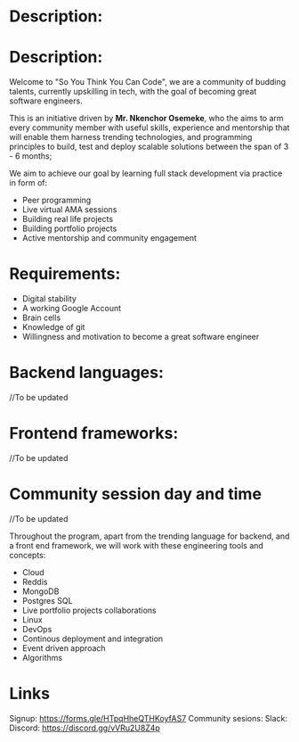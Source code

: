 # Description:
# Description:
Welcome to "So You Think You Can Code", we are a community of budding talents, currently upskilling in tech, with the goal of becoming great software engineers.

This is an initiative driven by **Mr. Nkenchor Osemeke**, who the aims to arm every community member with useful skills, experience and mentorship that will enable them harness trending technologies, and programming principles to build, test and deploy scalable solutions between the span of 3 - 6 months;

We aim to achieve our goal by learning full stack development via practice in form of:
* Peer programming
* Live virtual AMA sessions
* Building real life projects
* Building portfolio projects
* Active mentorship and community engagement

# Requirements:
* Digital stability
* A working Google Account
* Brain cells
* Knowledge of git
* Willingness and motivation to become a great software engineer

# Backend languages:
//To be updated

# Frontend frameworks:
//To be updated

# Community session day and time
//To be updated

Throughout the program, apart from the trending language for backend, and a front end framework, we will work with these engineering tools and concepts:
* Cloud
* Reddis
* MongoDB
* Postgres SQL
* Live portfolio projects collaborations
* Linux
* DevOps
* Continous deployment and integration
* Event driven approach
* Algorithms

# Links
Signup: https://forms.gle/HTpqHheQTHKoyfAS7
Community sesions:
Slack:
Discord: https://discord.gg/vVRu2U8Z4p
